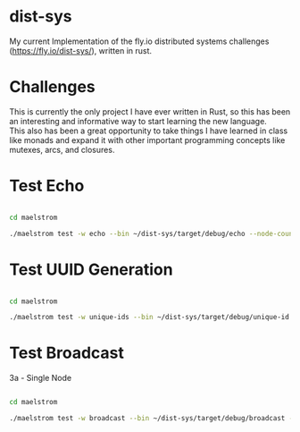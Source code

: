 # dist-sys
My current Implementation of the fly.io distributed systems challenges (https://fly.io/dist-sys/), written in rust.

# Challenges
This is currently the only project I have ever written in Rust, so this has been an interesting and informative way to start learning the new language.\
This also has been a great opportunity to take things I have learned in class like monads and expand it with other important programming concepts like mutexes, arcs, and closures.

# Test Echo
```bash

cd maelstrom

./maelstrom test -w echo --bin ~/dist-sys/target/debug/echo --node-count 1 --time-limit 10
```

# Test UUID Generation
```bash

cd maelstrom

./maelstrom test -w unique-ids --bin ~/dist-sys/target/debug/unique-id --time-limit 30 --rate 1000 --node-count 3 --availability total --nemesis partition
```

# Test Broadcast
3a - Single Node
```bash

cd maelstrom

./maelstrom test -w broadcast --bin ~/dist-sys/target/debug/broadcast --node-count 1 --time-limit 20 --rate 100
```
